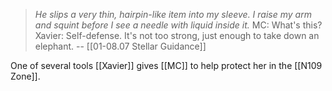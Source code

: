 > *He slips a very thin, hairpin-like item into my sleeve. I raise my arm and squint before I see a needle with liquid inside it.*
> MC: What's this?
> Xavier: Self-defense. It's not too strong, just enough to take down an elephant.
> -- [[01-08.07 Stellar Guidance]]

One of several tools [[Xavier]] gives [[MC]] to help protect her in the [[N109 Zone]]. 